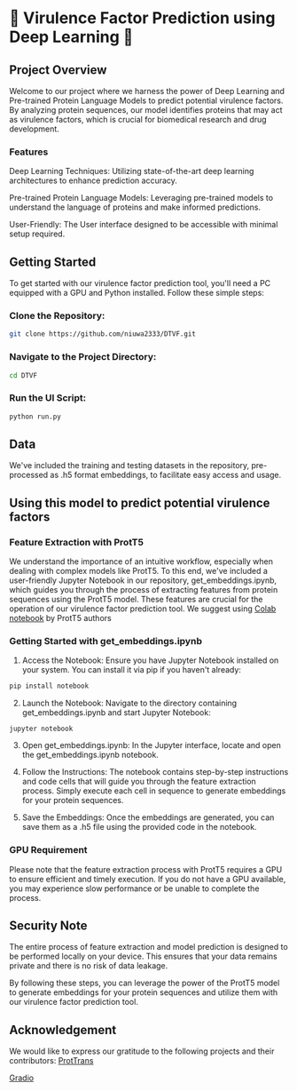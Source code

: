 # 🧬 Virulence Factor Prediction using Deep Learning 🧬
## Project Overview
Welcome to our project where we harness the power of Deep Learning and Pre-trained Protein Language Models to predict potential virulence factors. By analyzing protein sequences, our model identifies proteins that may act as virulence factors, which is crucial for biomedical research and drug development.

### Features
Deep Learning Techniques: Utilizing state-of-the-art deep learning architectures to enhance prediction accuracy.

Pre-trained Protein Language Models: Leveraging pre-trained models to understand the language of proteins and make informed predictions.

User-Friendly: The User interface designed to be accessible with minimal setup required.

## Getting Started
To get started with our virulence factor prediction tool, you'll need a PC equipped with a GPU and Python installed. Follow these simple steps:

### Clone the Repository:
``` bash
git clone https://github.com/niuwa2333/DTVF.git
```

### Navigate to the Project Directory:
``` bash
cd DTVF
```

### Run the UI Script:
``` bash
python run.py 
```

## Data
We've included the training and testing datasets in the repository, pre-processed as .h5 format embeddings, to facilitate easy access and usage.

## Using this model to predict potential virulence factors

### Feature Extraction with ProtT5
We understand the importance of an intuitive workflow, especially when dealing with complex models like ProtT5. To this end, we've included a user-friendly Jupyter Notebook in our repository, get_embeddings.ipynb, which guides you through the process of extracting features from protein sequences using the ProtT5 model. These features are crucial for the operation of our virulence factor prediction tool.
We suggest using [Colab notebook](https://colab.research.google.com/drive/1TUj-ayG3WO52n5N50S7KH9vtt6zRkdmj?usp=sharing) by ProtT5 authors
### Getting Started with get_embeddings.ipynb
1. Access the Notebook: Ensure you have Jupyter Notebook installed on your system. You can install it via pip if you haven't already:
``` bash
pip install notebook
```
2. Launch the Notebook: Navigate to the directory containing get_embeddings.ipynb and start Jupyter Notebook:
```
jupyter notebook
```
3. Open get_embeddings.ipynb: In the Jupyter interface, locate and open the get_embeddings.ipynb notebook.

4. Follow the Instructions: The notebook contains step-by-step instructions and code cells that will guide you through the feature extraction process. Simply execute each cell in sequence to generate embeddings for your protein sequences.

5. Save the Embeddings: Once the embeddings are generated, you can save them as a .h5 file using the provided code in the notebook.
### GPU Requirement
Please note that the feature extraction process with ProtT5 requires a GPU to ensure efficient and timely execution. If you do not have a GPU available, you may experience slow performance or be unable to complete the process.

## Security Note
The entire process of feature extraction and model prediction is designed to be performed locally on your device. This ensures that your data remains private and there is no risk of data leakage.

By following these steps, you can leverage the power of the ProtT5 model to generate embeddings for your protein sequences and utilize them with our virulence factor prediction tool.
## Acknowledgement
We would like to express our gratitude to the following projects and their contributors:
[ProtTrans](https://github.com/agemagician/ProtTrans)

[Gradio](https://github.com/gradio-app/gradio)

